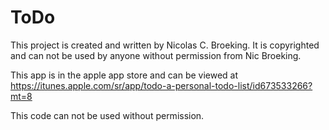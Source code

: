 ToDo
====

This project is created and written by Nicolas C. Broeking.
It is copyrighted and can not be used by anyone without permission from Nic Broeking.

This app is in the apple app store and can be viewed at https://itunes.apple.com/sr/app/todo-a-personal-todo-list/id673533266?mt=8

This code can not be used without permission. 
